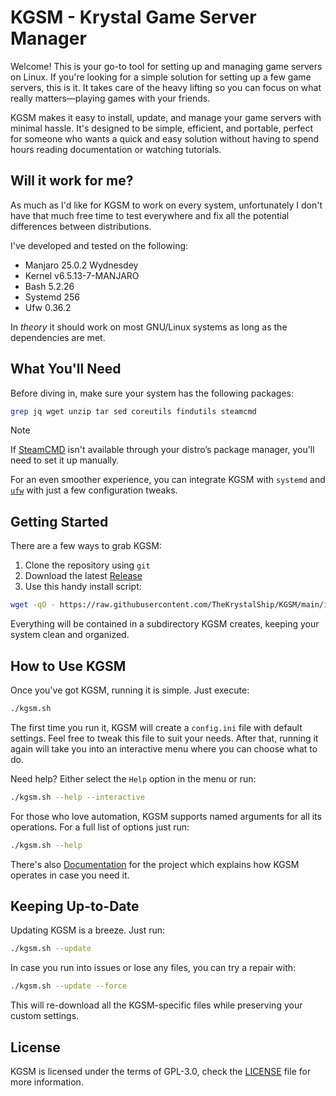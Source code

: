 # KGSM - Krystal Game Server Manager

Welcome! This is your go-to tool for setting up and managing game
servers on Linux. If you're looking for a simple solution for setting up a few
game servers, this is it. It takes care of the heavy lifting so you can focus
on what really matters—playing games with your friends.

KGSM makes it easy to install, update, and manage your game servers with minimal
hassle. It's designed to be simple, efficient, and portable, perfect for someone
who wants a quick and easy solution without having to spend hours reading
documentation or watching tutorials.

## Will it work for me?

As much as I'd like for KGSM to work on every system, unfortunately I don't have
that much free time to test everywhere and fix all the potential differences
between distributions.

I've developed and tested on the following:

- Manjaro 25.0.2 Wydnesdey
- Kernel v6.5.13-7-MANJARO
- Bash 5.2.26
- Systemd 256
- Ufw 0.36.2

In _theory_ it should work on most GNU/Linux systems as long as the dependencies
are met.

## What You'll Need

Before diving in, make sure your system has the following packages:

```sh
grep jq wget unzip tar sed coreutils findutils steamcmd
```

> [!NOTE]
>
> If [SteamCMD][1] isn't available through your distro’s package manager, you'll
> need to set it up manually.

For an even smoother experience, you can integrate KGSM with `systemd` and
[`ufw`][2] with just a few configuration tweaks.

## Getting Started

There are a few ways to grab KGSM:

1. Clone the repository using `git`
2. Download the latest [Release][3]
3. Use this handy install script:

```sh
wget -qO - https://raw.githubusercontent.com/TheKrystalShip/KGSM/main/install.sh | sh
```

Everything will be contained in a subdirectory KGSM creates, keeping your
system clean and organized.

## How to Use KGSM

Once you've got KGSM, running it is simple. Just execute:

```sh
./kgsm.sh
```

The first time you run it, KGSM will create a `config.ini` file with default
settings. Feel free to tweak this file to suit your needs. After that,
running it again will take you into an interactive menu where you can choose
what to do.

Need help? Either select the `Help` option in the menu or run:

```sh
./kgsm.sh --help --interactive
```

For those who love automation, KGSM supports named arguments for all its
operations. For a full list of options just run:

```sh
./kgsm.sh --help
```

There's also [Documentation][4] for the project which explains how KGSM operates
in case you need it.

## Keeping Up-to-Date

Updating KGSM is a breeze. Just run:

```sh
./kgsm.sh --update
```

In case you run into issues or lose any files, you can try a repair with:

```sh
./kgsm.sh --update --force
```

This will re-download all the KGSM-specific files while preserving your custom
settings.

## License

KGSM is licensed under the terms of GPL-3.0, check the [LICENSE](LICENSE) file
for more information.

[1]: https://developer.valvesoftware.com/wiki/SteamCMD
[2]: https://en.wikipedia.org/wiki/Uncomplicated_Firewall
[3]: https://github.com/TheKrystalShip/KGSM/releases
[4]: https://github.com/TheKrystalShip/KGSM/tree/main/docs
